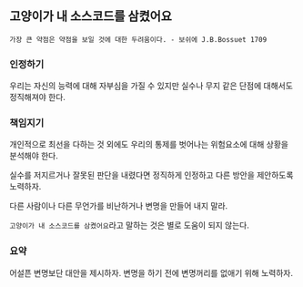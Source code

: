 ## 고양이가 내 소스코드를 삼켰어요

`가장 큰 약점은 약점을 보일 것에 대한 두려움이다. - 보쉬에 J.B.Bossuet 1709`

### 인정하기

우리는 자신의 능력에 대해 자부심을 가질 수 있지만 실수나 무지 같은 단점에 대해서도 정직해져야 한다.

### 책임지기

개인적으로 최선을 다하는 것 외에도 우리의 통제를 벗어나는 위험요소에 대해 상황을 분석해야 한다.

실수를 저지르거나 잘못된 판단을 내렸다면 정직하게 인정하고 다른 방안을 제안하도록 노력하자.

다른 사람이나 다른 무언가를 비난하거나 변명을 만들어 내지 말라.

`고양이가 내 소스코드를 삼켰어요`라고 말하는 것은 별로 도움이 되지 않는다.

### 요약

어설픈 변명보단 대안을 제시하자. 변명을 하기 전에 변명꺼리를 없애기 위해 노력하자.